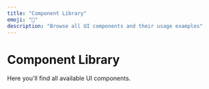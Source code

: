 ```yaml
---
title: "Component Library"
emoji: "🧩"
description: "Browse all UI components and their usage examples"
---
```


# Component Library

Here you'll find all available UI components.